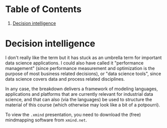
# Table of Contents

1.  [Decision intelligence](#orgbf53bdc)


<a id="orgbf53bdc"></a>

# Decision intelligence

I don't really like the term but it has stuck as an umbrella term for
important data science applications. I could also have called it
"performance management" (since performance measurement and
optimization is the purpose of most business related decisions), or
"data science tools", since data science covers data and process
related disciplines.

In any case, the breakdown delivers a framework of modeling languages,
applications and platforms that are currently relevant for industrial
data science, and that can also (via the languages) be used to
structure the material of this course (which otherwise may look like a
bit of a potpourri).

To view the `.xmind` presentation, you need to download the (free)
mindmapping software from `xmind.net`.

